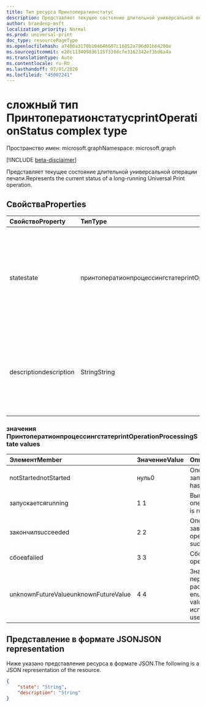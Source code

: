 ```yaml
---
title: Тип ресурса Принтоператионстатус
description: Представляет текущее состояние длительной универсальной операции печати.
author: braedenp-msft
localization_priority: Normal
ms.prod: universal-print
doc_type: resourcePageType
ms.openlocfilehash: a7400a3170b104646607c16852a796d01b64200e
ms.sourcegitcommit: e20c113409836115f338dcfe3162342ef3bd6a4a
ms.translationtype: Auto
ms.contentlocale: ru-RU
ms.lasthandoff: 07/01/2020
ms.locfileid: "45007241"
---
```

# <a name="printoperationstatus-complex-type"></a><span data-ttu-id="5719c-103">сложный тип Принтоператионстатус</span><span class="sxs-lookup"><span data-stu-id="5719c-103">printOperationStatus complex type</span></span>

<span data-ttu-id="5719c-104">Пространство имен: microsoft.graph</span><span class="sxs-lookup"><span data-stu-id="5719c-104">Namespace: microsoft.graph</span></span>

[!INCLUDE [beta-disclaimer](../../includes/beta-disclaimer.md)]

<span data-ttu-id="5719c-105">Представляет текущее состояние длительной универсальной операции печати.</span><span class="sxs-lookup"><span data-stu-id="5719c-105">Represents the current status of a long-running Universal Print operation.</span></span>

## <a name="properties"></a><span data-ttu-id="5719c-106">Свойства</span><span class="sxs-lookup"><span data-stu-id="5719c-106">Properties</span></span>
| <span data-ttu-id="5719c-107">Свойство</span><span class="sxs-lookup"><span data-stu-id="5719c-107">Property</span></span>     | <span data-ttu-id="5719c-108">Тип</span><span class="sxs-lookup"><span data-stu-id="5719c-108">Type</span></span>        | <span data-ttu-id="5719c-109">Описание</span><span class="sxs-lookup"><span data-stu-id="5719c-109">Description</span></span> |
|:-------------|:------------|:------------|
|<span data-ttu-id="5719c-110">state</span><span class="sxs-lookup"><span data-stu-id="5719c-110">state</span></span>|<span data-ttu-id="5719c-111">принтоператионпроцессингстате</span><span class="sxs-lookup"><span data-stu-id="5719c-111">printOperationProcessingState</span></span>|<span data-ttu-id="5719c-112">Текущее состояние обработки Принтоператион.</span><span class="sxs-lookup"><span data-stu-id="5719c-112">The printOperation's current processing state.</span></span> <span data-ttu-id="5719c-113">Допустимые значения описаны в приведенной ниже таблице.</span><span class="sxs-lookup"><span data-stu-id="5719c-113">Valid values are described in the following table.</span></span> <span data-ttu-id="5719c-114">Только для чтения.</span><span class="sxs-lookup"><span data-stu-id="5719c-114">Read-only.</span></span>|
|<span data-ttu-id="5719c-115">description</span><span class="sxs-lookup"><span data-stu-id="5719c-115">description</span></span>|<span data-ttu-id="5719c-116">String</span><span class="sxs-lookup"><span data-stu-id="5719c-116">String</span></span>|<span data-ttu-id="5719c-117">Удобное для человека описание текущего состояния обработки Принтоператион.</span><span class="sxs-lookup"><span data-stu-id="5719c-117">A human-readable description of the printOperation's current processing state.</span></span> <span data-ttu-id="5719c-118">Только для чтения.</span><span class="sxs-lookup"><span data-stu-id="5719c-118">Read-only.</span></span>|

### <a name="printoperationprocessingstate-values"></a><span data-ttu-id="5719c-119">значения Принтоператионпроцессингстате</span><span class="sxs-lookup"><span data-stu-id="5719c-119">printOperationProcessingState values</span></span>

|<span data-ttu-id="5719c-120">Элемент</span><span class="sxs-lookup"><span data-stu-id="5719c-120">Member</span></span>|<span data-ttu-id="5719c-121">Значение</span><span class="sxs-lookup"><span data-stu-id="5719c-121">Value</span></span>|<span data-ttu-id="5719c-122">Описание</span><span class="sxs-lookup"><span data-stu-id="5719c-122">Description</span></span>|
|:---|:---|:---|
|<span data-ttu-id="5719c-123">notStarted</span><span class="sxs-lookup"><span data-stu-id="5719c-123">notStarted</span></span>|<span data-ttu-id="5719c-124">нуль</span><span class="sxs-lookup"><span data-stu-id="5719c-124">0</span></span>|<span data-ttu-id="5719c-125">Операция еще не запущена.</span><span class="sxs-lookup"><span data-stu-id="5719c-125">The operation has not yet started.</span></span>|
|<span data-ttu-id="5719c-126">запускается</span><span class="sxs-lookup"><span data-stu-id="5719c-126">running</span></span>|<span data-ttu-id="5719c-127">1 </span><span class="sxs-lookup"><span data-stu-id="5719c-127">1</span></span>|<span data-ttu-id="5719c-128">Выполняется операция.</span><span class="sxs-lookup"><span data-stu-id="5719c-128">The operation is running.</span></span>|
|<span data-ttu-id="5719c-129">закончил</span><span class="sxs-lookup"><span data-stu-id="5719c-129">succeeded</span></span>|<span data-ttu-id="5719c-130">2 </span><span class="sxs-lookup"><span data-stu-id="5719c-130">2</span></span>|<span data-ttu-id="5719c-131">Операция успешно завершена.</span><span class="sxs-lookup"><span data-stu-id="5719c-131">The operation completed successfully.</span></span>|
|<span data-ttu-id="5719c-132">сбоев</span><span class="sxs-lookup"><span data-stu-id="5719c-132">failed</span></span>|<span data-ttu-id="5719c-133">3 </span><span class="sxs-lookup"><span data-stu-id="5719c-133">3</span></span>|<span data-ttu-id="5719c-134">Сбой операции.</span><span class="sxs-lookup"><span data-stu-id="5719c-134">The operation failed.</span></span>|
|<span data-ttu-id="5719c-135">unknownFutureValue</span><span class="sxs-lookup"><span data-stu-id="5719c-135">unknownFutureValue</span></span>|<span data-ttu-id="5719c-136">4 </span><span class="sxs-lookup"><span data-stu-id="5719c-136">4</span></span>|<span data-ttu-id="5719c-137">Значение Sentinel для перечисления расширяемые.</span><span class="sxs-lookup"><span data-stu-id="5719c-137">Evolvable enumeration sentinel value.</span></span> <span data-ttu-id="5719c-138">Не следует использовать.</span><span class="sxs-lookup"><span data-stu-id="5719c-138">Do not use.</span></span>|

## <a name="json-representation"></a><span data-ttu-id="5719c-139">Представление в формате JSON</span><span class="sxs-lookup"><span data-stu-id="5719c-139">JSON representation</span></span>

<span data-ttu-id="5719c-140">Ниже указано представление ресурса в формате JSON.</span><span class="sxs-lookup"><span data-stu-id="5719c-140">The following is a JSON representation of the resource.</span></span>

<!-- {
  "blockType": "resource",
  "optionalProperties": [

  ],
  "@odata.type": "microsoft.graph.printOperationStatus"
}-->

```json
{
    "state": "String",
    "description": "String"
}
```

<!-- uuid: 8fcb5dbc-d5aa-4681-8e31-b001d5168d79
2015-10-25 14:57:30 UTC -->
<!-- {
  "type": "#page.annotation",
  "description": "printOperationStatus resource",
  "keywords": "",
  "section": "documentation",
  "tocPath": ""
}-->